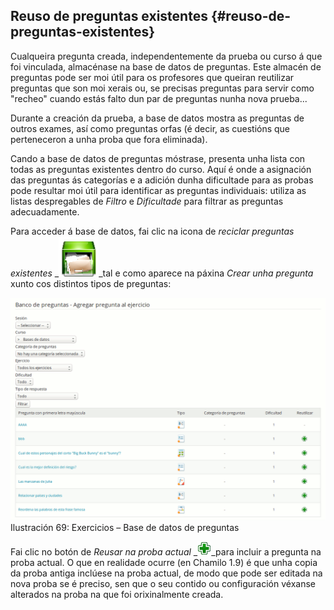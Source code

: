## Reuso de preguntas existentes {#reuso-de-preguntas-existentes}

Cualqueira pregunta creada, independentemente da prueba ou curso á que foi vinculada, almacénase na base de datos de preguntas. Este almacén de preguntas pode ser moi útil para os profesores que queiran reutilizar preguntas que son moi xerais ou, se precisas preguntas para servir como &quot;recheo&quot; cuando estás falto dun par de preguntas nunha nova prueba...

Durante a creación da prueba, a base de datos mostra as preguntas de outros exames, así como preguntas orfas (é decir, as cuestións que perteneceron a unha proba que fora eliminada).

Cando a base de datos de preguntas móstrase, presenta unha lista con todas as preguntas existentes dentro do curso. Aquí é onde a asignación das preguntas ás categorías e a adición dunha dificultade para as probas pode resultar moi útil para identificar as preguntas individuais: utiliza as listas despregables de _Filtro_ e _Dificultade_ para filtrar as preguntas adecuadamente.

Para acceder á base de datos, fai clic na icona de _reciclar preguntas existentes_ _![](../assets/graficos30.png)_tal e como aparece na páxina _Crear unha pregunta_ xunto cos distintos tipos de preguntas:

![](../assets/graficos31.png)Ilustración 69: Exercicios – Base de datos de preguntas

Fai clic no botón de _Reusar na proba actual_ _![](../assets/graficos32.gif)_para incluir a pregunta na proba actual. O que en realidade ocurre (en Chamilo 1.9) é que unha copia da proba antiga inclúese na proba actual, de modo que pode ser editada na nova proba se é preciso, sen que o seu contido ou configuración véxanse alterados na proba na que foi orixinalmente creada.
